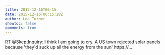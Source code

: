 ```yaml
---
title: 2015-12-16T06-15
date: 2015-12-16T06:15:28Z
author: Lee Turner
showtoc: false
comments: true
---
```


RT @SkeptInquiry: I think I am going  to cry.
A US town rejected solar panels because 'they'd suck up all the energy from the sun' https://…

